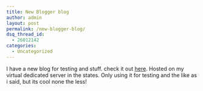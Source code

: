 ```yaml
---
title: New Blogger blog
author: admin
layout: post
permalink: /new-blogger-blog/
dsq_thread_id:
  - 26012142
categories:
  - Uncategorized
---
```

I have a new blog for testing and stuff. check it out [here][1]. Hosted on my virtual dedicated server in the states. Only using it for testing and the like as i said, but its cool none the less!

 [1]: http://209.97.203.81/backupblog/